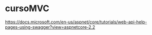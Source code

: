 # cursoMVC
https://docs.microsoft.com/en-us/aspnet/core/tutorials/web-api-help-pages-using-swagger?view=aspnetcore-2.2
